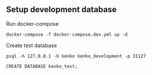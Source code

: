 ## Setup development database

Run docker-compose

```
docker-compose -f docker-compose.dev.yml up -d
```

Create test database

```
psql -h 127.0.0.1 -U kenko kenko_development -p 31127

CREATE DATABASE kenko_test;
```

